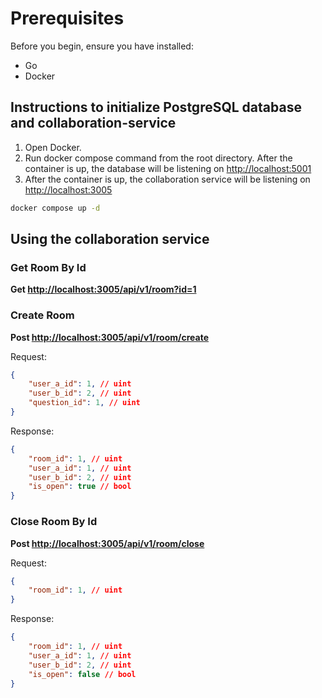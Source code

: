 # Prerequisites

Before you begin, ensure you have installed:

- Go
- Docker

## Instructions to initialize PostgreSQL database and collaboration-service

1. Open Docker.
2. Run docker compose command from the root directory. After the container is up, the database will be listening on [http://localhost:5001](http://localhost:5001)
3. After the container is up, the collaboration service will be listening on [http://localhost:3005](http://localhost:3005)

```bash
docker compose up -d
```

## Using the collaboration service

### Get Room By Id

**Get <http://localhost:3005/api/v1/room?id=1>**

### Create Room

**Post <http://localhost:3005/api/v1/room/create>**

Request:

```json
{
    "user_a_id": 1, // uint
    "user_b_id": 2, // uint
    "question_id": 1, // uint
}
```

Response:

```json
{
    "room_id": 1, // uint
    "user_a_id": 1, // uint
    "user_b_id": 2, // uint
    "is_open": true // bool
}
```

### Close Room By Id

**Post <http://localhost:3005/api/v1/room/close>**

Request:

```json
{
    "room_id": 1, // uint
}
```

Response:

```json
{
    "room_id": 1, // uint
    "user_a_id": 1, // uint
    "user_b_id": 2, // uint
    "is_open": false // bool
}
```
